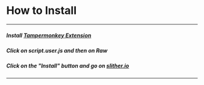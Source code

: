 # How to Install
---
##### Install [Tampermonkey Extension](https://chrome.google.com/webstore/detail/tampermonkey/dhdgffkkebhmkfjojejmpbldmpobfkfo?)
##### Click on script.user.js and then on Raw
##### Click on the "Install" button and go on [slither.io](slither.io)
---
